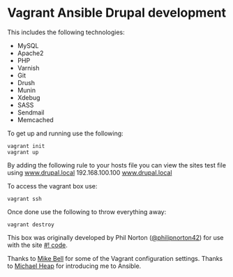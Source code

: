 Vagrant Ansible Drupal development
==================================

This includes the following technologies:
* MySQL
* Apache2
* PHP
* Varnish
* Git
* Drush
* Munin
* Xdebug
* SASS
* Sendmail
* Memcached

To get up and running use the following:

    vagrant init
    vagrant up

By adding the following rule to your hosts file you can view the sites test file using www.drupal.local
192.168.100.100 www.drupal.local

To access the vagrant box use:

    vagrant ssh

Once done use the following to throw everything away:

    vagrant destroy

This box was originally developed by Phil Norton ([@philipnorton42](http://www.twitter.com/philipnorton42)) for use with the site [#! code](www.hashbangcode.com).

Thanks to [Mike Bell](http://mikebell.io/) for some of the Vagrant configuration settings.
Thanks to [Michael Heap](http://michaelheap.com/) for introducing me to Ansible.